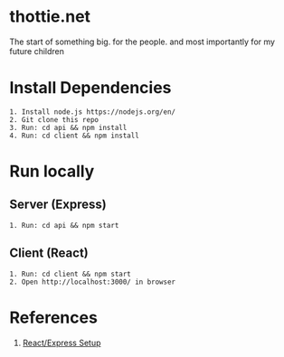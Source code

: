 # thottie.net
The start of something big. for the people. and most importantly for my future children


# Install Dependencies
	1. Install node.js https://nodejs.org/en/
	2. Git clone this repo
	3. Run: cd api && npm install
	4. Run: cd client && npm install


# Run locally
## Server (Express)
	1. Run: cd api && npm start

## Client (React)
	1. Run: cd client && npm start
	2. Open http://localhost:3000/ in browser


# References
1. [React/Express Setup](https://www.freecodecamp.org/news/create-a-react-frontend-a-node-express-backend-and-connect-them-together-c5798926047c/)